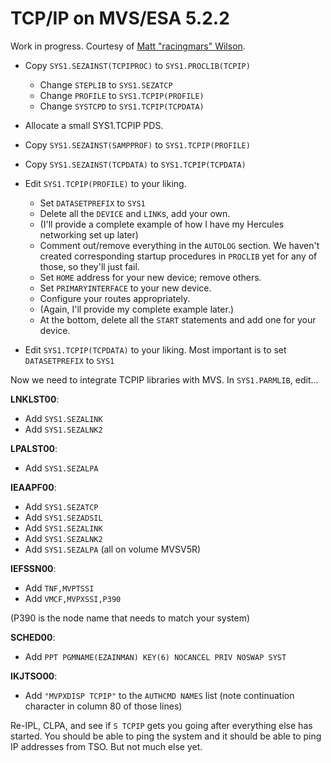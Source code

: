 # TCP/IP on MVS/ESA 5.2.2
Work in progress.
Courtesy of [Matt "racingmars" Wilson](https://github.com/racingmars).

* Copy `SYS1.SEZAINST(TCPIPROC)` to `SYS1.PROCLIB(TCPIP)`
    * Change `STEPLIB` to `SYS1.SEZATCP`
    * Change `PROFILE` to `SYS1.TCPIP(PROFILE)`
    * Change `SYSTCPD` to `SYS1.TCPIP(TCPDATA)`

* Allocate a small SYS1.TCPIP PDS.
* Copy `SYS1.SEZAINST(SAMPPROF)` to `SYS1.TCPIP(PROFILE)`
* Copy `SYS1.SEZAINST(TCPDATA)` to `SYS1.TCPIP(TCPDATA)`

* Edit `SYS1.TCPIP(PROFILE)` to your liking.
    * Set `DATASETPREFIX` to `SYS1`
    * Delete all the `DEVICE` and `LINK`s, add your own.
    * (I'll provide a complete example of how I have my Hercules networking set up later)
    * Comment out/remove everything in the `AUTOLOG` section. We haven't created corresponding startup procedures in `PROCLIB` yet for any of those, so they'll just fail.
    * Set `HOME` address for your new device; remove others.
    * Set `PRIMARYINTERFACE` to your new device.
    * Configure your routes appropriately.
    * (Again, I'll provide my complete example later.)
    * At the bottom, delete all the `START` statements and add one for your device.

* Edit `SYS1.TCPIP(TCPDATA)` to your liking. Most important is to set `DATASETPREFIX` to `SYS1`

Now we need to integrate TCPIP libraries with MVS. In `SYS1.PARMLIB`, edit...

**LNKLST00**:
* Add `SYS1.SEZALINK`
* Add `SYS1.SEZALNK2`

**LPALST00**:
* Add `SYS1.SEZALPA`

**IEAAPF00**:
* Add `SYS1.SEZATCP`
* Add `SYS1.SEZADSIL`
* Add `SYS1.SEZALINK`
* Add `SYS1.SEZALNK2`
* Add `SYS1.SEZALPA`
(all on volume MVSV5R)

**IEFSSN00**:
* Add `TNF,MVPTSSI`
* Add `VMCF,MVPXSSI,P390`

(P390 is the node name that needs to match your system)

**SCHED00**:
* Add `PPT PGMNAME(EZAINMAN) KEY(6) NOCANCEL PRIV NOSWAP SYST`

**IKJTSO00**:
* Add `"MVPXDISP TCPIP"` to the `AUTHCMD NAMES` list (note continuation character in column 80 of those lines)

Re-IPL, CLPA, and see if `S TCPIP` gets you going after everything else has started. You should be able to ping the system and it should be able to ping IP addresses from TSO. But not much else yet.
